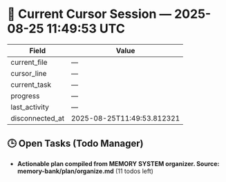 # 📝 Current Cursor Session — 2025-08-25 11:49:53 UTC

| Field | Value |
|-------|-------|
| current_file | — |
| cursor_line | — |
| current_task | — |
| progress | — |
| last_activity | — |
| disconnected_at | 2025-08-25T11:49:53.812321 |

## 🕒 Open Tasks (Todo Manager)
- **Actionable plan compiled from MEMORY SYSTEM organizer. Source: memory-bank/plan/organize.md** (11 todos left)
